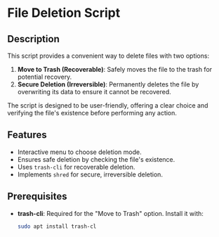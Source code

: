# File Deletion Script

## Description

This script provides a convenient way to delete files with two options:
1. **Move to Trash (Recoverable)**: Safely moves the file to the trash for potential recovery.
2. **Secure Deletion (Irreversible)**: Permanently deletes the file by overwriting its data to ensure it cannot be recovered.

The script is designed to be user-friendly, offering a clear choice and verifying the file's existence before performing any action.

## Features

- Interactive menu to choose deletion mode.
- Ensures safe deletion by checking the file's existence.
- Uses `trash-cli` for recoverable deletion.
- Implements `shred` for secure, irreversible deletion.

## Prerequisites

- **trash-cli**: Required for the "Move to Trash" option. Install it with:
  ```bash
  sudo apt install trash-cl